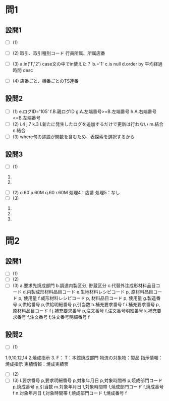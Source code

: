 # 問1

## 設問1

- [ ] (1)
- [ ] (2)
取引、取引種別コード
行員所属、所属店番

- [ ] (3)
a.in('1','2')
case文の中でin使えた？
b.='1'
c.is null
d.order by 平均経過時間 desc
- [ ] (4)
店番ごと、機番ごとのTS連番

## 設問2

- [ ] (1)
e.ログID='105'
f.B.親ログID
g.A.左端番号>=B.左端番号
h.A.右端番号<=B.左端番号
- [ ] (2)
i.4
j.7
k.3
l.新たに発生したログを追加するだけで更新は行わない
m.結合
n.結合
- [ ] (3)
where句の述語が関数を含むため、表探索を選択するから

## 設問3

- [ ] (1)

1.
2.

- [ ] (2)
o.60
p.60M
q.60
r.60M
処理4：店番
処理5：なし
- [ ] (3)

1.
2.
3.

# 問2

## 設問1

- [ ] (1)
- [ ] (2)
- [ ] (3)
a.要求先焼成部門
b.調達内製区分, 貯蔵区分
c.代替外注成形材料品目コード
d.内製成形材料品目コード
e.生地材料レシピコード p, 原材料品目コード p, 使用量
f.成形材料レシピコード p, 材料品目コード p, 使用量
g.製造番号 p,供給番号 p,供給明細番号 p,引当数
h.補充要求番号 f
i.補充要求番号 p,原材料品目コード f
j.補充要求番号 p,注文番号 f,注文番号明細番号
k.補充要求番号 f,注文番号 f,注文番号明細番号 f

## 設問2

- [ ] (1)

1.9,10,12,14
2.焼成指示
3.
F：
T：本館焼成部門
物流の対象物：製品
指示情報：焼成指示
実績情報：焼成実績票

- [ ] (2)
- [ ] (3)
l.要求番号 p,要求明細番号 p,対象年月日 p,対象時間帯 p,焼成部門コード p,焼成番号 p,引当数
m.対象年月日 f,対象時間帯 f,焼成部門コード f,焼成番号 f
n.対象年月日 f,対象時間帯 f,焼成部門コード f,焼成番号 f
